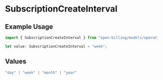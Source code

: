 # SubscriptionCreateInterval

## Example Usage

```typescript
import { SubscriptionCreateInterval } from "open-billing/models/operations";

let value: SubscriptionCreateInterval = "week";
```

## Values

```typescript
"day" | "week" | "month" | "year"
```